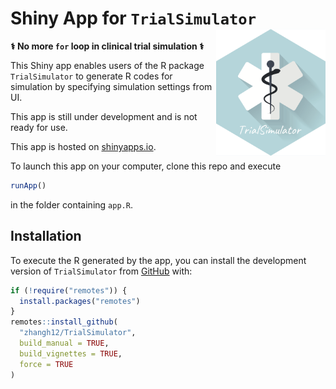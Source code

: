 # Shiny App for `TrialSimulator` <img src="logo.png" align="right" width="175" />

**&#x2695; No more `for` loop in clinical trial simulation &#x2695;**

This Shiny app enables users of the R package `TrialSimulator` to generate R codes for simulation by specifying simulation settings from UI. 

This app is still under development and is not ready for use. 

This app is hosted on [shinyapps.io](https://bx7ttm-han-zhang.shinyapps.io/trialsimulatorstarter/). 

To launch this app on your computer, clone this repo and execute
``` r
runApp()
```
in the folder containing `app.R`. 

## Installation

To execute the R generated by the app, you can install the development version of `TrialSimulator` from [GitHub](https://github.com/zhangh12/TrialSimulator) with:

``` r
if (!require("remotes")) {
  install.packages("remotes")
}
remotes::install_github(
  "zhangh12/TrialSimulator", 
  build_manual = TRUE, 
  build_vignettes = TRUE, 
  force = TRUE
)
```
